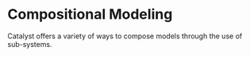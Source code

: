 # Compositional Modeling
Catalyst offers a variety of ways to compose models through the use of sub-systems.